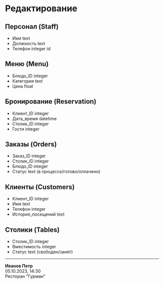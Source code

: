 # Редактирование

## Персонал (Staff)
- Имя           text
- Должность     text
- Телефон       integer id

## Меню (Menu)
- Блюдо_ID      integer
- Категория     text
- Цена          float

## Бронирование (Reservation)
- Клиент_ID     integer
- Дата_время    datetime
- Столик_ID     integer
- Гости         integer

## Заказы (Orders)
- Заказ_ID      integer
- Столик_ID     integer
- Блюдо_ID      integer
- Статус        text (в процессе/готово/оплачено)

## Клиенты (Customers)
- Клиент_ID     integer
- Имя           text
- Телефон       integer
- История_посещений text

## Столики (Tables)
- Столик_ID     integer
- Вместимость   integer
- Статус        text (свободен/занят)

---

**Иванов Петр**  
05.10.2023, 14:30  
Ресторан "Гурман"  
